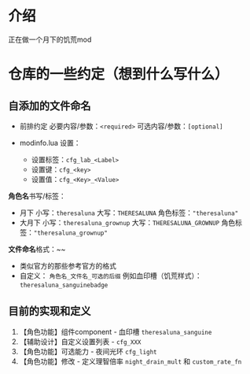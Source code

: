 # 介绍
正在做一个月下的饥荒mod

# 仓库的一些约定（想到什么写什么）
## 自添加的文件命名
- 前排约定
必要内容/参数：`<required>`
可选内容/参数：`[optional]`

- modinfo.lua
设置：
    - 设置标签：`cfg_lab_<Label>`
    - 设置键：`cfg_<key>`
    - 设置值：`cfg_<Key>_<Value>`

**角色名**书写/标签：
- 月下
小写：`theresaluna`
大写：`THERESALUNA`
角色标签：`"theresaluna"`
- 大月下
小写：`theresaluna_grownup`
大写：`THERESALUNA_GROWNUP`
角色标签：`"theresaluna_grownup"`

**文件命名**格式：~~
- 类似官方的那些参考官方的格式
- 自定义： `角色名_文件名_可选的后缀`
例如血印槽（饥荒样式）：`theresaluna_sanguinebadge`

## 目前的实现和定义
1. 【角色功能】组件component - 血印槽 `theresaluna_sanguine`
2. 【辅助设计】自定义设置列表 - `cfg_XXX`
3. 【角色功能】可选能力 - 夜间光环 `cfg_light`
4. 【角色功能】修改 - 定义理智倍率 `night_drain_mult` 和 `custom_rate_fn`